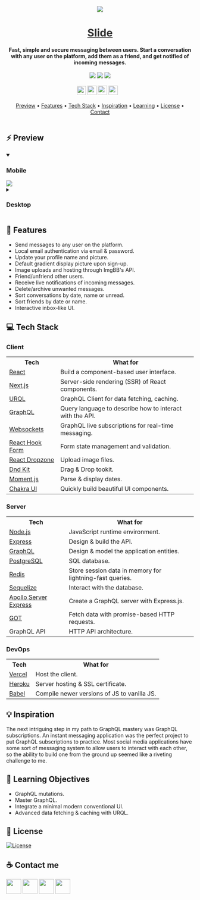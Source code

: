 <div align="center">
    <img src="https://i.ibb.co/M1LpP2K/logo-03.png" />
    <a href="https://slide.golf" style="color: #303030;"><h1>Slide</h1></a>
    <h4>Fast, simple and secure messaging between users. Start a conversation with any user on the platform, add them as a friend, and get notified of incoming messages.</h4>
</div>

<div align="center">
    <img src="https://img.shields.io/github/last-commit/arsantiagolopez/slide?label=updated"/>
    <a href="https://github.com/arsantiagolopez/slide/blob/main/LICENSE"><img src="https://img.shields.io/github/license/arsantiagolopez/slide?color=303030" /></a>
    <img src="https://img.shields.io/github/languages/top/arsantiagolopez/slide" />
</div>

<br>

<div align="center">
	<a href="https://alexandersantiago.com/"><img src="https://alexandersantiago.com/alex.png" width="24" style="margin-left: -1em;" /></a>
	<a href="https://instagram.com/asantilopez"><img src="https://cdn2.iconfinder.com/data/icons/black-white-social-media/32/instagram_online_social_media_photo-1024.png" width="25" /></a>
	<a href="https://twitter.com/arsantiagolopez"><img src="https://cdn2.iconfinder.com/data/icons/black-white-social-media/32/twitter_online_social_media-512.png" width="25" /></a>
	<a href="mailto:arsantiagolopez@gmail.com"><img src="https://cdn4.iconfinder.com/data/icons/black-white-social-media/32/mail_email_envelope_send_message-1024.png" width="25" /></a>
</div>

<br>

<div align="center">
  <a href="#preview">Preview</a> •
  <a href="#features">Features</a> •
  <a href="#tech">Tech Stack</a> •
  <a href="#inspiration">Inspiration</a> •
  <a href="#objectives">Learning</a> •
  <a href="#license">License</a> •
  <a href="#contact">Contact</a>
</div>

<br>

<h2 id="preview">⚡ Preview</h2>

<details open>
  <summary><h3>Mobile</h3></summary>
  <img src="https://github.com/arsantiagolopez/gifs/blob/main/slide/mobile.gif" />
</details>
<details>
  <summary><h3>Desktop</h3></summary>
  <img src="https://github.com/arsantiagolopez/gifs/blob/main/slide/desktop.gif" />
</details>

<h2 id="features">🎯 Features</h2>

- Send messages to any user on the platform.
- Local email authentication via email & password.
- Update your profile name and picture.
- Default gradient display picture upon sign-up.
- Image uploads and hosting through ImgBB's API.
- Friend/unfriend other users.
- Receive live notifications of incoming messages.
- Delete/archive unwanted messages.
- Sort conversations by date, name or unread.
- Sort friends by date or name.
- Interactive inbox-like UI.

<h2 id="tech">‎‍💻 Tech Stack</h2>

### Client

<table>
  <tr>
      <th>Tech</th>
      <th>What for</th>
  </tr>
  <tr>
      <td><a href="https://reactjs.org/">React</a></td>
      <td>Build a component-based user interface.</td>
  </tr>
  <tr>
      <td><a href="https://nextjs.org/">Next.js</a></td>
      <td>Server-side rendering (SSR) of React components.</td>
  </tr>
  <tr>
      <td><a href="https://formidable.com/open-source/urql/">URQL</a></td>
      <td>GraphQL Client for data fetching, caching.</td>
  </tr>
    <tr>
      <td><a href="https://graphql.org/">GraphQL</a></td>
      <td>Query language to describe how to interact with the API.</td>
    </tr>
    <tr>
      <td><a href="https://www.apollographql.com/docs/apollo-server/data/subscriptions/">Websockets</a></td>
      <td>GraphQL live subscriptions for real-time messaging.</td>
  </tr>
    <tr>
      <td><a href="https://react-hook-form.com/">React Hook Form</a></td>
      <td>Form state management and validation.</td>
  </tr>
   <tr>
      <td><a href="https://react-dropzone.js.org/">React Dropzone</a></td>
      <td>Upload image files.</td>
  </tr>
    <tr>
      <td><a href="https://dndkit.com/">Dnd Kit</a></td>
      <td>Drag & Drop tookit.</td>
  </tr>
    </tr>
  <tr>
      <td><a href="https://momentjs.com/">Moment.js</a></td>
      <td>Parse & display dates.</td>
  </tr>
  <tr>
    <td><a href="https://chakra-ui.com/">Chakra UI</td>
    <td>Quickly build beautiful UI components.</td>
  </tr>
</table>

### Server

<table>
    <tr>
        <th>Tech</th>
        <th>What for</th>
    </tr>
    <tr>
        <td><a href="https://nodejs.org/">Node.js</a></td>
        <td>JavaScript runtime environment.</td>
    </tr>
    <tr>
        <td><a href="https://www.express.com/">Express</a></td>
        <td>Design & build the API.</td>
    </tr>
    <tr>
      <td><a href="https://graphql.org/">GraphQL</a></td>
      <td>Design & model the application entities.</td>
    </tr>
    <tr>
        <td><a href="https://www.postgresql.org/">PostgreSQL</a></td>
        <td>SQL database.</td>
    </tr>
    <tr>
        <td><a href="https://redis.io/">Redis</a></td>
        <td>Store session data in memory for lightning-fast queries.</td>
    </tr>
    <tr>
        <td><a href="https://sequelize.org/">Sequelize</a></td>
        <td>Interact with the database.</td>
    </tr>
    <tr>
      <td><a href="https://www.apollographql.com/docs/apollo-server/integrations/middleware/#apollo-server-express">Apollo Server Express</a></td>
      <td>Create a GraphQL server with Express.js.</td>
    </tr>
    <tr>
      <td><a href="https://github.com/sindresorhus/got">GOT</a></td>
      <td>Fetch data with promise-based HTTP requests.
</td>
    </tr>
    <tr>
        <td>GraphQL API</td>
        <td>HTTP API architecture.</td>
    </tr>
</table>

### DevOps

<table>
    <tr>
        <th>Tech</th>
        <th>What for</th>
    </tr>
    <tr>
        <td><a href="https://vercel.com/">Vercel</a></td>
        <td>Host the client.</td>
    </tr>
    <tr>
        <td><a href="https://www.heroku.com/">Heroku</a></td>
        <td>Server hosting & SSL certificate.</td>
    </tr>
    <tr>
        <td><a href="https://babeljs.io/">Babel</a></td>
        <td>Compile newer versions of JS to vanilla JS.</td>
    </tr>
</table>

<h2 id="inspiration">💡 Inspiration</h2>

The next intriguing step in my path to GraphQL mastery was GraphQL subscriptions. An instant messaging application was the perfect project to put GraphQL subscriptions to practice. Most social media applications have some sort of messaging system to allow users to interact with each other, so the ability to build one from the ground up seemed like a riveting challenge to me.

<h2 id="objectives">🚀 Learning Objectives</h2>

- GraphQL mutations.
- Master GraphQL.
- Integrate a minimal modern conventional UI.
- Advanced data fetching & caching with URQL.

<h2 id="license">📜 License</h2>

[![License](https://img.shields.io/github/license/arsantiagolopez/slide?color=303030)](./LICENSE)

<h2 id="contact">☕ Contact me</h2>

<div align="left">
	<a href="https://alexandersantiago.com/"><img src="https://alexandersantiago.com/alex.png" width="40" /></a>
	<a href="https://instagram.com/asantilopez"><img src="https://cdn2.iconfinder.com/data/icons/black-white-social-media/32/instagram_online_social_media_photo-1024.png" width="40" /></a>
	<a href="https://twitter.com/arsantiagolopez"><img src="https://cdn2.iconfinder.com/data/icons/black-white-social-media/32/twitter_online_social_media-512.png" width="40" /></a>
	<a href="mailto:arsantiagolopez@gmail.com"><img src="https://cdn4.iconfinder.com/data/icons/black-white-social-media/32/mail_email_envelope_send_message-1024.png" width="40" /></a>
</div>
